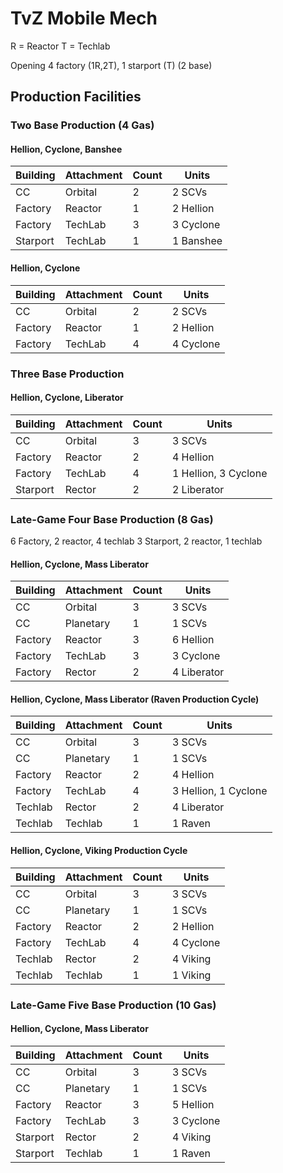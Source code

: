 # TvZ Mobile Mech

R = Reactor
T = Techlab

Opening
4 factory (1R,2T), 1 starport (T) (2 base)

## Production Facilities

### Two Base Production (4 Gas)

#### Hellion, Cyclone, Banshee

Building | Attachment | Count | Units
-------- | ---------- | ----- | -----
CC       | Orbital    | 2     | 2 SCVs
Factory  | Reactor    | 1     | 2 Hellion
Factory  | TechLab    | 3     | 3 Cyclone
Starport | TechLab    | 1     | 1 Banshee

#### Hellion, Cyclone

Building | Attachment | Count | Units
-------- | ---------- | ----- | -----
CC       | Orbital    | 2     | 2 SCVs
Factory  | Reactor    | 1     | 2 Hellion
Factory  | TechLab    | 4     | 4 Cyclone



### Three Base Production

#### Hellion, Cyclone, Liberator
Building | Attachment | Count | Units
-------- | ---------- | ----- | -----
CC       | Orbital    | 3     | 3 SCVs
Factory  | Reactor    | 2     | 4 Hellion
Factory  | TechLab    | 4     | 1 Hellion, 3 Cyclone
Starport | Rector     | 2     | 2 Liberator


### Late-Game Four Base Production (8 Gas)

6 Factory, 2 reactor, 4 techlab
3 Starport, 2 reactor, 1 techlab

#### Hellion, Cyclone, Mass Liberator
Building | Attachment | Count | Units
-------- | ---------- | ----- | -----
CC       | Orbital    | 3     | 3 SCVs
CC       | Planetary  | 1     | 1 SCVs
Factory  | Reactor    | 3     | 6 Hellion
Factory  | TechLab    | 3     | 3 Cyclone
Factory  | Rector     | 2     | 4 Liberator

#### Hellion, Cyclone, Mass Liberator (Raven Production Cycle)
Building | Attachment | Count | Units
-------- | ---------- | ----- | -----
CC       | Orbital    | 3     | 3 SCVs
CC       | Planetary  | 1     | 1 SCVs
Factory  | Reactor    | 2     | 4 Hellion
Factory  | TechLab    | 4     | 3 Hellion, 1 Cyclone
Techlab  | Rector     | 2     | 4 Liberator
Techlab  | Techlab    | 1     | 1 Raven

#### Hellion, Cyclone, Viking Production Cycle
Building | Attachment | Count | Units
-------- | ---------- | ----- | -----
CC       | Orbital    | 3     | 3 SCVs
CC       | Planetary  | 1     | 1 SCVs
Factory  | Reactor    | 2     | 2 Hellion
Factory  | TechLab    | 4     | 4 Cyclone
Techlab  | Rector     | 2     | 4 Viking
Techlab  | Techlab    | 1     | 1 Viking


### Late-Game Five Base Production (10 Gas)

#### Hellion, Cyclone, Mass Liberator
Building | Attachment | Count | Units
-------- | ---------- | ----- | -----
CC       | Orbital    | 3     | 3 SCVs
CC       | Planetary  | 1     | 1 SCVs
Factory  | Reactor    | 3     | 5 Hellion
Factory  | TechLab    | 3     | 3 Cyclone
Starport | Rector     | 2     | 4 Viking
Starport | Techlab    | 1     | 1 Raven